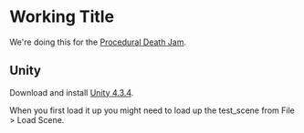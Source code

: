 # Working Title

We're doing this for the [Procedural Death Jam](http://proceduraldeathjam.com/).

## Unity

Download and install [Unity 4.3.4](https://unity3d.com/unity/download).

When you first load it up you might need to load up the test_scene from File > Load Scene.
